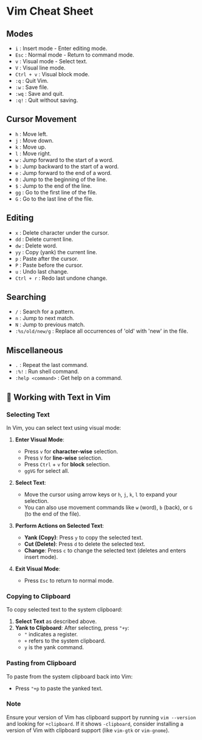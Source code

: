 
# Vim Cheat Sheet

## Modes
- `i` : Insert mode - Enter editing mode.
- `Esc` : Normal mode - Return to command mode.
- `v` : Visual mode - Select text.
- `V` : Visual line mode.
- `Ctrl + v` : Visual block mode.
- `:q` : Quit Vim.
- `:w` : Save file.
- `:wq` : Save and quit.
- `:q!` : Quit without saving.

## Cursor Movement
- `h` : Move left.
- `j` : Move down.
- `k` : Move up.
- `l` : Move right.
- `w` : Jump forward to the start of a word.
- `b` : Jump backward to the start of a word.
- `e` : Jump forward to the end of a word.
- `0` : Jump to the beginning of the line.
- `$` : Jump to the end of the line.
- `gg` : Go to the first line of the file.
- `G` : Go to the last line of the file.

## Editing
- `x` : Delete character under the cursor.
- `dd` : Delete current line.
- `dw` : Delete word.
- `yy` : Copy (yank) the current line.
- `p` : Paste after the cursor.
- `P` : Paste before the cursor.
- `u` : Undo last change.
- `Ctrl + r` : Redo last undone change.

## Searching
- `/` : Search for a pattern.
- `n` : Jump to next match.
- `N` : Jump to previous match.
- `:%s/old/new/g` : Replace all occurrences of 'old' with 'new' in the file.

## Miscellaneous
- `.` : Repeat the last command.
- `:%!` : Run shell command.
- `:help <command>` : Get help on a command.

## 📖 Working with Text in Vim

### Selecting Text

In Vim, you can select text using visual mode:

1. **Enter Visual Mode**:
   - Press `v` for **character-wise** selection.
   - Press `V` for **line-wise** selection.
   - Press `Ctrl` + `v` for **block** selection.
   - `ggVG` for select all.

2. **Select Text**:
   - Move the cursor using arrow keys or `h`, `j`, `k`, `l` to expand your selection.
   - You can also use movement commands like `w` (word), `b` (back), or `G` (to the end of the file).

3. **Perform Actions on Selected Text**:
   - **Yank (Copy)**: Press `y` to copy the selected text.
   - **Cut (Delete)**: Press `d` to delete the selected text.
   - **Change**: Press `c` to change the selected text (deletes and enters insert mode).

4. **Exit Visual Mode**:
   - Press `Esc` to return to normal mode.

### Copying to Clipboard

To copy selected text to the system clipboard:

1. **Select Text** as described above.
2. **Yank to Clipboard**: After selecting, press `"+y`:
   - `"` indicates a register.
   - `+` refers to the system clipboard.
   - `y` is the yank command.

### Pasting from Clipboard

To paste from the system clipboard back into Vim:

- Press `"+p` to paste the yanked text.

### Note

Ensure your version of Vim has clipboard support by running `vim --version` and looking for `+clipboard`. If it shows `-clipboard`, consider installing a version of Vim with clipboard support (like `vim-gtk` or `vim-gnome`).

